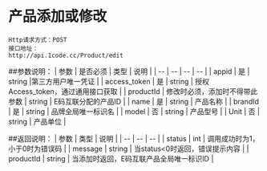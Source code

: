 # 产品添加或修改

```
Http请求方式：POST
接口地址：
http://api.1code.cc/Product/edit
```

##参数说明：
| 参数 | 是否必须 | 类型 | 说明 |
| -- | -- | -- | -- |
| appid | 是 | string |第三方用户唯一凭证 |
| access_token | 是 | string | 授权Access_token，通过通用接口获取 | 
| productId | 修改时必须，添加时不得带此参数 | string | E码互联分配的产品ID |
| name | 是 | string | 产品名称 |
| brandId | 是 | string | 品牌全局唯一标识名 |
| model | 否 | string | 产品型号 |
| Unit | 否 | string | 产品单位 |

##返回说明：
| 参数 | 类型 | 说明 |
| -- | -- | -- |
| status | int | 调用成功时为1，小于0时为错误码 |
| message | string | 当status<0时返回，错误提示内容 |
| productId | string | 当添加时返回，E码互联产品全局唯一标识ID |